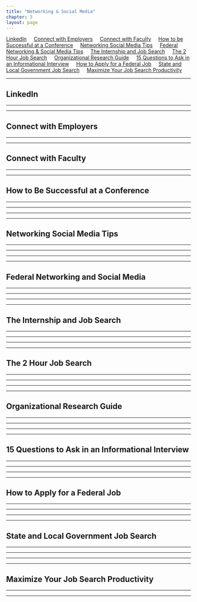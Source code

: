 ```yaml
---
title: "Networking & Social Media"
chapter: 3
layout: page
---
```


[LinkedIn](#linkedin) &nbsp; &nbsp;
[Connect with Employers](#connect-with-employers) &nbsp; &nbsp;
[Connect with Faculty](#connect-with-faculty) &nbsp; &nbsp;
[How to be Successful at a Conference](#how-to-be-successful-at-a-conference) &nbsp; &nbsp;
[Networking Social Media Tips](#networking-social-media-tips) &nbsp; &nbsp;
[Federal Networking & Social Media Tips](#federal-networking-and-social-media-tips) &nbsp; &nbsp;
[The Internship and Job Search](#the-internship-and-job-search) &nbsp; &nbsp;
[The 2 Hour Job Search](#the-2-hour-job-search) &nbsp; &nbsp;
[Organizational Research Guide](#organizational-research-guide) &nbsp; &nbsp;
[15 Questions to Ask in an Informational Interview](#15-questions-to-ask-in-an-informational-interview) &nbsp; &nbsp;
[How to Apply for a Federal Job](#how-to-apply-for-a-federal-job) &nbsp; &nbsp;
[State and Local Government Job Search](#state-and-local-government-job-search) &nbsp; &nbsp;
[Maximize Your Job Search Productivity](#maximize-your-job-search-productivity) &nbsp; &nbsp;


---
## LinkedIn


---
---
## Connect with Employers

---
---
## Connect with Faculty

---
---
## How to Be Successful at a Conference

---
---

---
---
## Networking Social Media Tips

---
---

---
---
## Federal Networking and Social Media

---
---

---
---
## The Internship and Job Search

---
---

---
---
## The 2 Hour Job Search

---
---

---
---
## Organizational Research Guide

---
---

---
---
## 15 Questions to Ask in an Informational Interview

---
---

---
---
## How to Apply for a Federal Job

---
---

---
---
## State and Local Government Job Search

---
---

---
---
## Maximize Your Job Search Productivity

---
---


